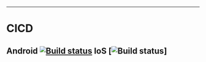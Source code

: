-------
# CICD
Android [![Build status](https://build.appcenter.ms/v0.1/apps/a1c3bec3-b05d-4539-b1bd-072df60a147c/branches/master/badge)](https://appcenter.ms)
IoS [![Build status](https://build.appcenter.ms/v0.1/apps/4f8f402c-a451-488b-896f-0d2d6a407eb8/branches/dev/badge)]
-------
